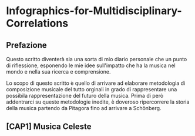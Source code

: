 # Infographics-for-Multidisciplinary-Correlations

## Prefazione

Questo scritto diventerà sia una sorta di mio diario personale che un punto di riflessione, esponendo le mie idee sull'impatto che ha la musica nel mondo e nella sua ricerca e comprensione.

Lo scopo di questo scritto è quello di arrivare ad elaborare metodologia di composizione musicale del tutto orginali in grado di rappresentare una possibila rappresentazione del futuro della musica.
Prima di però addentrarci su queste metodologie inedite, è doveroso ripercorrere la storia della musica partendo da Pitagora fino ad arrivare a Schönberg.

## [CAP1] Musica Celeste

